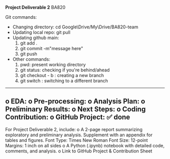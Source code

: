 **Project Deliverable 2**
BA820

Git commands: 
- Changing directory: cd Google\Drive/My\Drive/BA820-team
- Updating local repo: git pull
- Updating github main:
    1. git add .
    2. git commit -m"message here"
    3. git push
- Other commands:
    1. pwd:  present working directory
    2. git status: checking if you're behind/ahead
    3. git checkout - b <branch-name>: creating a new branch
    4. git switch <branch-name>: switching to a different branch
---------------------------------
o EDA: 
o Pre-processing: 
o Analysis Plan: 
o Preliminary Results: 
o Next Steps: 
o Coding Contribution:
o GitHub Project: ✅ done  
----------------------------------
For Project Deliverable 2, include:
o A 2-page report summarizing exploratory and preliminary analysis. Supplement with an appendix for
tables and figures.
Font Type: Times New Roman
Font Size: 12-point
Margins: 1 inch on all sides
o A Python (.ipynb) notebook with detailed code, comments, and analysis.
o Link to GitHub Project & Contribution Sheet
